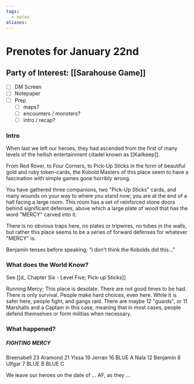```yaml
---
tags:
  - notes
aliases:
---
```


# Prenotes for January 22nd
## Party of Interest: [[Sarahouse Game]]
- [ ] DM Screen
- [ ] Notepaper
- [ ] Prep
	- [ ] maps?
	- [ ] encounters / monsters?
	- [ ] intro / recap?

### Intro

When last we left our heroes, they had ascended from the first of many levels of the hellish entertainment citadel known as [[Kailkeep]].

From Red Rover, to Four Corners, to Pick-Up Sticks in the form of beautiful gold and ruby token-cards, the Kobold Masters of this place seem to have a fascination with simple games gone horribly wrong.

You have gathered three companions, two "Pick-Up Sticks" cards, and many wounds on your way to where you stand now; you are at the end of a hall facing a large room. This room has a set of reinforced stone doors behind significant defenses, above which a large plate of wood that has the word "MERCY" carved into it.

There is no obvious traps here, no plates or tripwires, no tubes in the walls, but rather this place seems to be a series of forward defenses for whatever "MERCY" is.

Benjamin tenses before speaking; "I don't think the Kobolds did this..."



### What does the World Know?

See [[d_ Chapter Six - Level Five; Pick-up Sticks]]

Running Mercy;
This place is desolate. There are not good times to be had. There is only survival. People make hard choices, even here. While it is safer here, people fight, and gangs raid. There are maybe 12 "guards", or 11 Marshalls and a Captain in this case, meaning that in most cases, people defend themselves or form militias when necessary.

### What happened?
##### FIGHTING MERCY

Breenabell 23
Aramond 21
Yissa 19
Jerran 16
BLUE A
Nala 12
Benjamin 8
Ulfgar 7
BLUE B
BLUE C


We leave our heroes on the date of ... AF, as they ...